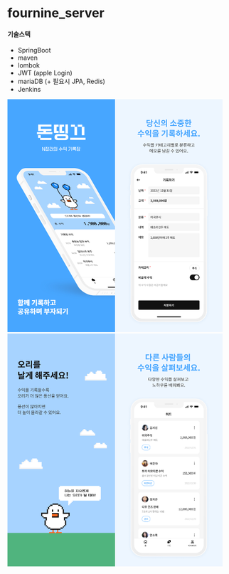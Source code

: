 # fournine_server
#### 기술스택
* SpringBoot
* maven
* lombok
* JWT (apple Login)
* mariaDB (+ 필요시 JPA, Redis)
* Jenkins

<img src="/img1.jpeg" width="48%" align="left">
<img src="/img2.jpeg" width="48%">
<img src="/img3.jpeg" width="48%" align="left">
<img src="/img4.jpeg" width="48%">
